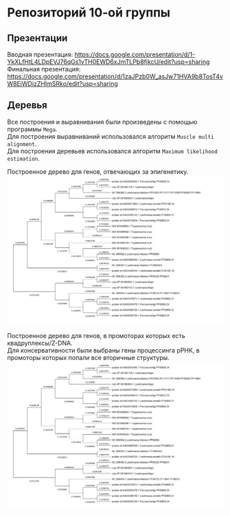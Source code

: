 # Репозиторий 10-ой группы

## Презентации

Вводная презентация: https://docs.google.com/presentation/d/1-YkXLfHtL4LDpEVJ76qGs1vTH0EWD6xJmTLPb8fjkcU/edit?usp=sharing  
Финальная презентация: https://docs.google.com/presentation/d/1zaJPzb0W_asJw71HVA9b8TosT4vW8EiWDizZHImSRko/edit?usp=sharing  

## Деревья

Все построения и выравнивания были произведены с помощью программы `Mega`.  
Для построения выравниваний использовался алгоритм `Muscle multi alignment`.  
Для построения деревьев использовался алгоритм `Maximum likelihood estimation`.  

Построенное дерево для генов, отвечающих за эпигенетику.  
![Epigenetic linked genes: Tree](./pics/tree_epigenetic.jpg)

Построенное дерево для генов, в промоторах которых есть квадруплексы/Z-DNA.  
Для консервативности были выбраны гены процессинга рРНК, в промоторы которых попали все вторичные структуры.  
![rRNA Processing Genes: Tree](./pics/tree_epigenetic.jpg)

